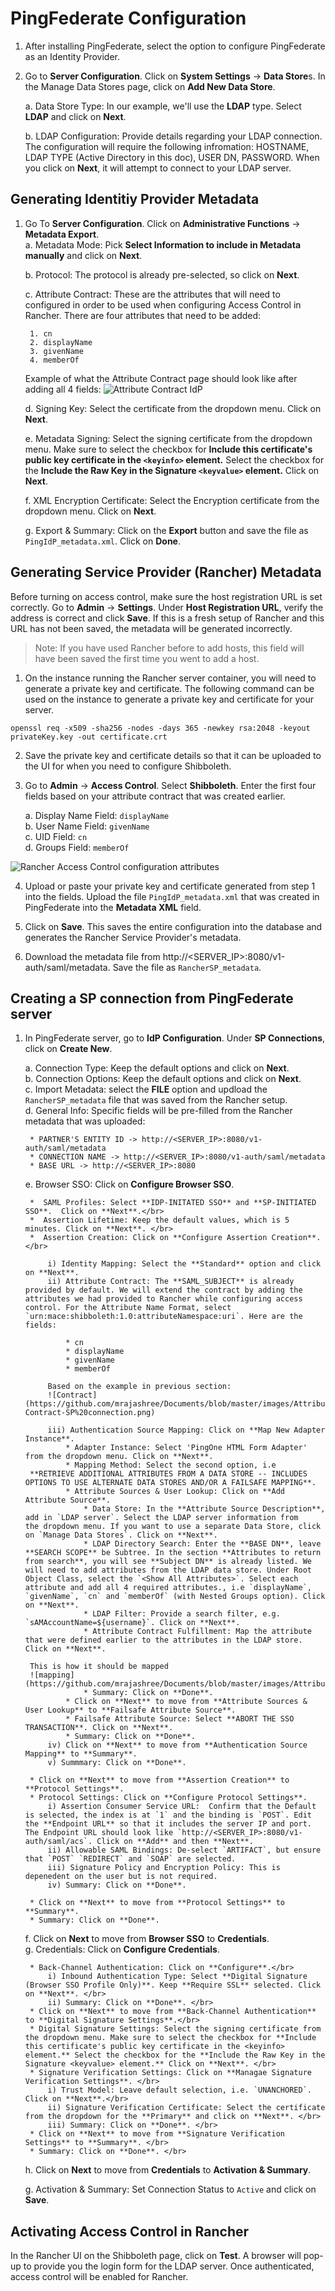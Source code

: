 <h1> PingFederate Configuration </h1>

1. After installing PingFederate, select the option to configure PingFederate as an Identity Provider.

2. Go to **Server Configuration**. Click on **System Settings** -> **Data Store**s. In the Manage Data Stores page, click on **Add New Data Store**. 

	a. Data Store Type: In our example, we'll use the **LDAP** type. Select **LDAP** and click on **Next**. 
	
	b. LDAP Configuration: Provide details regarding your LDAP connection. The configuration will require the following infromation: HOSTNAME, LDAP TYPE (Active Directory in this doc), USER DN, PASSWORD. When you click on **Next**, it will attempt to connect to your LDAP server. 

## Generating Identitiy Provider Metadata 

1. Go To **Server Configuration**. Click on **Administrative Functions** -> **Metadata Export**.  
	a. Metadata Mode: Pick **Select Information to include in Metadata manually** and click on **Next**.
	
	b. Protocol: The protocol is already pre-selected, so click on **Next**.
	
	c. Attribute Contract: These are the attributes that will need to configured in order to be used when configuring Access Control in Rancher. There are four attributes that need to be added:
	
		1. cn
		2. displayName
		3. givenName
		4. memberOf
	Example of what the Attribute Contract page should look like after adding all 4 fields:
	![Attribute Contract IdP](https://github.com/mrajashree/Documents/blob/master/images/IdP-metadata-creation.png)

	d. Signing Key: Select the certificate from the dropdown menu. Click on **Next**. 
	
	e. Metadata Signing: Select the signing certificate from the dropdown menu. Make sure to select the checkbox for **Include this certificate's public key certificate in the `<keyinfo>` element.** Select the checkbox for the **Include the Raw Key in the Signature `<keyvalue>` element.** Click on **Next**.
	
	f. XML Encryption Certificate: Select the Encryption certificate from the dropdown menu. Click on **Next**. 
	
	g. Export & Summary: Click on the **Export** button and save the file as `PingIdP_metadata.xml`. Click on **Done**.


## Generating Service Provider (Rancher) Metadata 

Before turning on access control, make sure the host registration URL is set correctly. Go to **Admin** -> **Settings**. Under **Host Registration URL**, verify the address is correct and click **Save**. If this is a fresh setup of Rancher and this URL has not been saved, the metadata will be generated incorrectly. 

> Note: If you have used Rancher before to add hosts, this field will have been saved the first time you went to add a host. 

1. On the instance running the Rancher server container, you will need to generate a private key and certificate. The following command can be used on the instance to generate a private key and certificate for your server.

```
openssl req -x509 -sha256 -nodes -days 365 -newkey rsa:2048 -keyout privateKey.key -out certificate.crt
```

2. Save the private key and certificate details so that it can be uploaded to the UI for when you need to configure Shibboleth.

3. Go to **Admin** -> **Access Control**. Select **Shibboleth**. Enter the first four fields based on your attribute contract that was created earlier. 

	a. Display Name Field: `displayName`</br>
	b. User Name Field: `givenName`</br>
	c. UID Field: `cn`</br>
	d. Groups Field: `memberOf`</br>
	
![Rancher Access Control configuration attributes](https://github.com/mrajashree/Documents/blob/master/images/Rancher-Attributes.png)



4. Upload or paste your private key and certificate generated from step 1 into the fields. Upload the file `PingIdP_metadata.xml` that was created in PingFederate into the **Metadata XML** field.

4. Click on **Save**. This saves the entire configuration into the database and generates the Rancher Service Provider's metadata. 

5. Download the metadata file from http://<SERVER_IP>:8080/v1-auth/saml/metadata. Save the file as `RancherSP_metadata`.

## Creating a SP connection from PingFederate server 

1. In PingFederate server, go to **IdP Configuration**. Under **SP Connections**, click on **Create New**. 
	
	a. Connection Type: Keep the default options and click on **Next**. </br>
	b. Connection Options: Keep the default options and click on **Next**. </br>
	c. Import Metadata: select the **FILE** option and updload the `RancherSP_metadata` file that was saved from the Rancher setup. </br>
	d. General Info: Specific fields will be pre-filled from the Rancher metadata that was uploaded: 
	
		* PARTNER'S ENTITY ID -> http://<SERVER_IP>:8080/v1-auth/saml/metadata
		* CONNECTION NAME -> http://<SERVER_IP>:8080/v1-auth/saml/metadata
		* BASE URL -> http://<SERVER_IP>:8080

	e. Browser SSO: Click on **Configure Browser SSO**.</br>
		
		*  SAML Profiles: Select **IDP-INITATED SSO** and **SP-INITIATED SSO**.  Click on **Next**.</br>
		*  Assertion Lifetime: Keep the default values, which is 5 minutes. Click on **Next**. </br>
		*  Assertion Creation: Click on **Configure Assertion Creation**.</br>
	
			i) Identity Mapping: Select the **Standard** option and click on **Next**. 
			ii) Attribute Contract: The **SAML_SUBJECT** is already provided by default. We will extend the contract by adding the attributes we had provided to Rancher while configuring access control. For the Attribute Name Format, select `urn:mace:shibboleth:1.0:attributeNamespace:uri`. Here are the fields:
		 	
				* cn
				* displayName
				* givenName
				* memberOf
	
			Based on the example in previous section:
			![Contract](https://github.com/mrajashree/Documents/blob/master/images/Attribute-Contract-SP%20connection.png)
	
			iii) Authentication Source Mapping: Click on **Map New Adapter Instance**. 
				* Adapter Instance: Select 'PingOne HTML Form Adapter' from the dropdown menu. Click on **Next**. 
				* Mapping Method: Select the second option, i.e 
		**RETRIEVE ADDITIONAL ATTRIBUTES FROM A DATA STORE -- INCLUDES OPTIONS TO USE ALTERNATE DATA STORES AND/OR A FAILSAFE MAPPING**. 
				* Attribute Sources & User Lookup: Click on **Add Attribute Source**. 
					* Data Store: In the **Attribute Source Description**, add in `LDAP server`. Select the LDAP server information from 	the dropdown menu. If you want to use a separate Data Store, click on `Manage Data Stores`. Click on **Next**. 
					* LDAP Directory Search: Enter the **BASE DN**, leave **SEARCH SCOPE** be Subtree. In the section **Attributes to return from search**, you will see **Subject DN** is already listed. We will need to add attributes from the LDAP data store. Under Root Object Class, select the `<Show All Attributes>`. Select each attribute and add all 4 required attributes., i.e `displayName`, `givenName`, `cn` and `memberOf` (with Nested Groups option). Click on **Next**. 
					* LDAP Filter: Provide a search filter, e.g. `sAMAccountName=${username}`. Click on **Next**. 
					* Attribute Contract Fulfillment: Map the attribute that were defined earlier to the attributes in the LDAP store. Click on **Next**.
				
		This is how it should be mapped
		![mapping](https://github.com/mrajashree/Documents/blob/master/images/AttributeContractFulfillment.png)
					* Summary: Click on **Done**. 
				* Click on **Next** to move from **Attribute Sources & User Lookup** to **Failsafe Attribute Source**.
				* Failsafe Attribute Source: Select **ABORT THE SSO TRANSACTION**. Click on **Next**. 
				* Summary: Click on **Done**. 
			iv) Click on **Next** to move from **Authentication Source Mapping** to **Summary**. 
			v) Summmary: Click on **Done**. 
	
		* Click on **Next** to move from **Assertion Creation** to **Protocol Settings**. 
		* Protocol Settings: Click on **Configure Protocol Settings**. 
			i) Assertion Consumer Service URL:  Confirm that the Default is selected, the index is at `1` and the binding is `POST`. Edit the **Endpoint URL** so that it includes the server IP and port. The Endpoint URL should look like `http://<SERVER_IP>:8080/v1-auth/saml/acs`. Click on **Add** and then **Next**. 
			ii) Allowable SAML Bindings: De-select `ARTIFACT`, but ensure that `POST` `REDIRECT` and `SOAP` are selected. 
			iii) Signature Policy and Encryption Policy: This is depenedent on the user but is not required. 
			iv) Summary: Click on **Done**. 
	
		* Click on **Next** to move from **Protocol Settings** to **Summary**. 
		* Summary: Click on **Done**. 
	f. Click on **Next** to move from **Browser SSO** to **Credentials**. </br>
	g. Credentials: Click on **Configure Credentials**. </br>
		
		* Back-Channel Authentication: Click on **Configure**.</br>
			i) Inbound Authentication Type: Select **Digital Signature (Browser SSO Profile Only)**. Keep **Require SSL** selected. Click on **Next**. </br>
			ii) Summary: Click on **Done**. </br>
		* Click on **Next** to move from **Back-Channel Authentication** to **Digital Signature Settings**.</br>
		* Digital Signature Settings: Select the signing certificate from the dropdown menu. Make sure to select the checkbox for **Include this certificate's public key certificate in the <keyinfo> element.** Select the checkbox for the **Include the Raw Key in the Signature <keyvalue> element.** Click on **Next**. </br>
		* Signature Verification Settings: Click on **Managae Signature Verification Settings**. </br>
			i) Trust Model: Leave default selection, i.e. `UNANCHORED`. Click on **Next**.</br>
			ii) Signature Verification Certificate: Select the certificate from the dropdown for the **Primary** and click on **Next**. </br>
			iii) Summary: Click on **Done**. </br>
		* Click on **Next** to move from **Signature Verification Settings** to **Summary**. </br>
		* Summary: Click on **Done**. </br>
	h. Click on **Next** to move from **Credentials** to **Activation & Summary**. 
	
	g. Activation & Summary: Set Connection Status to `Active` and click on **Save**.

## Activating Access Control in Rancher

In the Rancher UI on the Shibboleth page, click on **Test**. A browser will pop-up to provide you the login form for the LDAP server. Once authenticated, access control will be enabled for Rancher.

